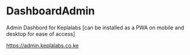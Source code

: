 # DashboardAdmin

Admin Dashbord for Keplalabs [can be installed as a PWA on mobile and desktop for ease of access]

https://admin.keplalabs.co.ke
